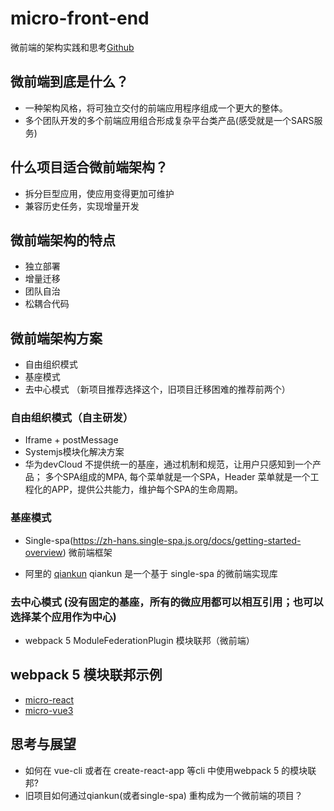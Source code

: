 # micro-front-end
微前端的架构实践和思考[Github](https://github.com/luozyiii/micro-front-end)

## 微前端到底是什么？
- 一种架构风格，将可独立交付的前端应用程序组成一个更大的整体。
- 多个团队开发的多个前端应用组合形成复杂平台类产品(感受就是一个SARS服务)

## 什么项目适合微前端架构？
- 拆分巨型应用，使应用变得更加可维护
- 兼容历史任务，实现增量开发

## 微前端架构的特点
- 独立部署
- 增量迁移
- 团队自治
- 松耦合代码

## 微前端架构方案
- 自由组织模式
- 基座模式
- 去中心模式 （新项目推荐选择这个，旧项目迁移困难的推荐前两个）

### 自由组织模式（自主研发）
- Iframe + postMessage
- Systemjs模块化解决方案
- 华为devCloud
不提供统一的基座，通过机制和规范，让用户只感知到一个产品；
多个SPA组成的MPA, 每个菜单就是一个SPA，Header 菜单就是一个工程化的APP，提供公共能力，维护每个SPA的生命周期。

### 基座模式
- Single-spa(https://zh-hans.single-spa.js.org/docs/getting-started-overview) 微前端框架

- 阿里的 [qiankun](https://qiankun.umijs.org/zh/guide)
qiankun 是一个基于 single-spa 的微前端实现库

### 去中心模式 (没有固定的基座，所有的微应用都可以相互引用；也可以选择某个应用作为中心)

- webpack 5 ModuleFederationPlugin 模块联邦（微前端）

## webpack 5 模块联邦示例
- [micro-react](https://github.com/luozyiii/micro-front-end/tree/main/micro-react)
- [micro-vue3](https://github.com/luozyiii/micro-front-end/tree/main/micro-vue3)

## 思考与展望
- 如何在 vue-cli 或者在 create-react-app 等cli 中使用webpack 5 的模块联邦?
- 旧项目如何通过qiankun(或者single-spa) 重构成为一个微前端的项目？ 